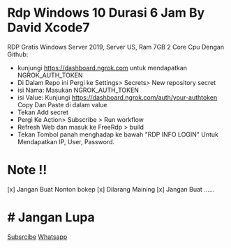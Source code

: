 # Rdp Windows 10 Durasi 6 Jam By David Xcode7



RDP Gratis Windows Server 2019, Server US, Ram 7GB 2 Core Cpu Dengan Github:
+ kunjungi https://dashboard.ngrok.com untuk mendapatkan NGROK_AUTH_TOKEN
+ Di Dalam Repo ini Pergi ke Settings> Secrets> New repository secret
+ isi Nama: Masukan NGROK_AUTH_TOKEN
+ isi Value: Kunjungi https://dashboard.ngrok.com/auth/your-authtoken Copy Dan Paste di dalam value
+ Tekan Add secret
+ Pergi Ke Action> Subscribe > Run workflow
+ Refresh Web dan masuk ke FreeRdp > build
+ Tekan Tombol panah menghadap ke bawah "RDP INFO LOGIN" Untuk Mendapatkan IP, User, Password.


# Note !!

[x] Jangan Buat Nonton bokep
[x] Dilarang Maining
[x] Jangan Buat  ......


# # Jangan Lupa

[Subsrcibe](https://youtube.com/channel/UCYLxKE8ZbeMwrgQ2HwgYuAA)
[Whatsapp](wa.me/+6285865829368)